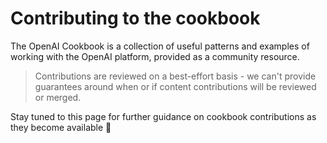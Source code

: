 # Contributing to the cookbook

The OpenAI Cookbook is a collection of useful patterns and examples of working with the OpenAI platform, provided as a community resource.

> Contributions are reviewed on a best-effort basis - we can't provide guarantees around when or if content contributions will be reviewed or merged.

Stay tuned to this page for further guidance on cookbook contributions as they become available 🙏
